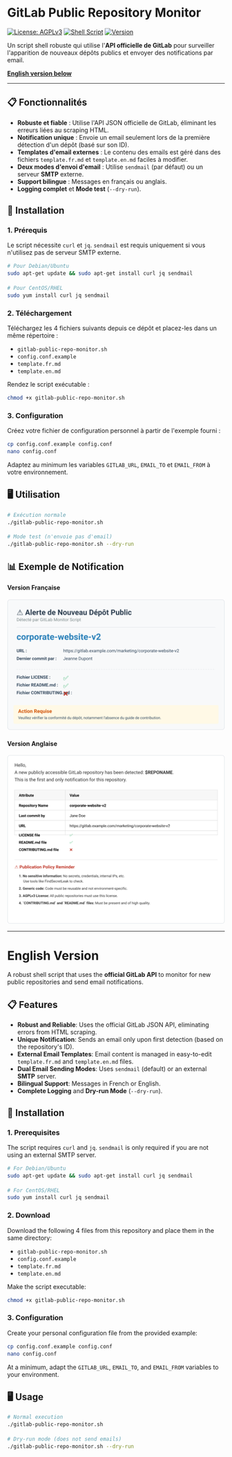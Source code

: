 # GitLab Public Repository Monitor

[![License: AGPLv3](https://img.shields.io/badge/License-AGPL%20v3-blue.svg)](https://www.gnu.org/licenses/agpl-3.0)
[![Shell Script](https://img.shields.io/badge/Language-Shell-green.svg)](https://www.gnu.org/lang/shell)
[![Version](https://img.shields.io/badge/Version-2.0.1-blue.svg)](https://gitlab.villejuif.fr/depots-public/gitlabmonitor)

Un script shell robuste qui utilise l'**API officielle de GitLab** pour surveiller l'apparition de nouveaux dépôts publics et envoyer des notifications par email.

**[English version below](#english-version)**

---

## 📋 Fonctionnalités

- **Robuste et fiable** : Utilise l'API JSON officielle de GitLab, éliminant les erreurs liées au scraping HTML.
- **Notification unique** : Envoie un email seulement lors de la première détection d'un dépôt (basé sur son ID).
- **Templates d'email externes** : Le contenu des emails est géré dans des fichiers `template.fr.md` et `template.en.md` faciles à modifier.
- **Deux modes d'envoi d'email** : Utilise `sendmail` (par défaut) ou un serveur **SMTP** externe.
- **Support bilingue** : Messages en français ou anglais.
- **Logging complet** et **Mode test** (`--dry-run`).

## 🚀 Installation

### 1. Prérequis

Le script nécessite `curl` et `jq`. `sendmail` est requis uniquement si vous n'utilisez pas de serveur SMTP externe.

```bash
# Pour Debian/Ubuntu
sudo apt-get update && sudo apt-get install curl jq sendmail

# Pour CentOS/RHEL
sudo yum install curl jq sendmail
```

### 2. Téléchargement

Téléchargez les 4 fichiers suivants depuis ce dépôt et placez-les dans un même répertoire :
- `gitlab-public-repo-monitor.sh`
- `config.conf.example`
- `template.fr.md`
- `template.en.md`

Rendez le script exécutable :
```bash
chmod +x gitlab-public-repo-monitor.sh
```

### 3. Configuration

Créez votre fichier de configuration personnel à partir de l'exemple fourni :
```bash
cp config.conf.example config.conf
nano config.conf
```
Adaptez au minimum les variables `GITLAB_URL`, `EMAIL_TO` et `EMAIL_FROM` à votre environnement.

## 🖥️ Utilisation

```bash
# Exécution normale
./gitlab-public-repo-monitor.sh

# Mode test (n'envoie pas d'email)
./gitlab-public-repo-monitor.sh --dry-run
```

## 📊 Exemple de Notification

#### Version Française
![Exemple de rapport en français](exemple_rapport.svg)

#### Version Anglaise
![Example of an English report](example_report.svg)

---

# English Version

A robust shell script that uses the **official GitLab API** to monitor for new public repositories and send email notifications.

## 📋 Features

- **Robust and Reliable**: Uses the official GitLab JSON API, eliminating errors from HTML scraping.
- **Unique Notification**: Sends an email only upon first detection (based on the repository's ID).
- **External Email Templates**: Email content is managed in easy-to-edit `template.fr.md` and `template.en.md` files.
- **Dual Email Sending Modes**: Uses `sendmail` (default) or an external **SMTP** server.
- **Bilingual Support**: Messages in French or English.
- **Complete Logging** and **Dry-run Mode** (`--dry-run`).

## 🚀 Installation

### 1. Prerequisites

The script requires `curl` and `jq`. `sendmail` is only required if you are not using an external SMTP server.

```bash
# For Debian/Ubuntu
sudo apt-get update && sudo apt-get install curl jq sendmail

# For CentOS/RHEL
sudo yum install curl jq sendmail
```

### 2. Download

Download the following 4 files from this repository and place them in the same directory:
- `gitlab-public-repo-monitor.sh`
- `config.conf.example`
- `template.fr.md`
- `template.en.md`

Make the script executable:
```bash
chmod +x gitlab-public-repo-monitor.sh
```

### 3. Configuration

Create your personal configuration file from the provided example:
```bash
cp config.conf.example config.conf
nano config.conf
```
At a minimum, adapt the `GITLAB_URL`, `EMAIL_TO`, and `EMAIL_FROM` variables to your environment.

## 🖥️ Usage

```bash
# Normal execution
./gitlab-public-repo-monitor.sh

# Dry-run mode (does not send emails)
./gitlab-public-repo-monitor.sh --dry-run
```
